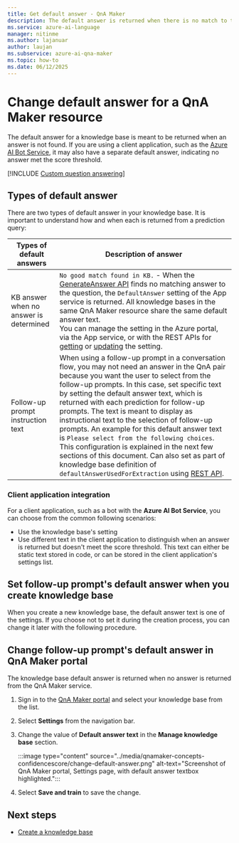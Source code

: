 ```yaml
---
title: Get default answer - QnA Maker
description: The default answer is returned when there is no match to the question. You might want to change the default answer from the standard default answer.
ms.service: azure-ai-language
manager: nitinme
ms.author: lajanuar
author: laujan
ms.subservice: azure-ai-qna-maker
ms.topic: how-to
ms.date: 06/12/2025
---
```


# Change default answer for a QnA Maker resource

The default answer for a knowledge base is meant to be returned when an answer is not found. If you are using a client application, such as the [Azure AI Bot Service](/azure/bot-service/bot-builder-howto-qna), it may also have a separate default answer, indicating no answer met the score threshold.

[!INCLUDE [Custom question answering](../includes/new-version.md)]

## Types of default answer

There are two types of default answer in your knowledge base. It is important to understand how and when each is returned from a prediction query:

|Types of default answers|Description of answer|
|--|--|
|KB answer when no answer is determined|`No good match found in KB.` - When the [GenerateAnswer API](/rest/api/qnamaker/runtime/generate-answer) finds no matching answer to the question, the `DefaultAnswer` setting of the App service is returned. All knowledge bases in the same QnA Maker resource share the same default answer text.<br>You can manage the setting in the Azure portal, via the App service, or with the REST APIs for [getting](/rest/api/appservice/webapps/listapplicationsettings) or [updating](/rest/api/appservice/webapps/updateapplicationsettings) the setting.|
|Follow-up prompt instruction text|When using a follow-up prompt in a conversation flow, you may not need an answer in the QnA pair because you want the user to select from the follow-up prompts. In this case, set specific text by setting the default answer text, which is returned with each prediction for follow-up prompts. The text is meant to display as instructional text to the selection of follow-up prompts. An example for this default answer text is `Please select from the following choices`. This configuration is explained in the next few sections of this document. Can also set as part of knowledge base definition of `defaultAnswerUsedForExtraction` using [REST API](/rest/api/qnamaker/knowledgebase/create).|

### Client application integration

For a client application, such as a bot with the **Azure AI Bot Service**, you can choose from the common following scenarios:

* Use the knowledge base's setting
* Use different text in the client application to distinguish when an answer is returned but doesn't meet the score threshold. This text can either be static text stored in code, or can be stored in the client application's settings list.

## Set follow-up prompt's default answer when you create knowledge base

When you create a new knowledge base, the default answer text is one of the settings. If you choose not to set it during the creation process, you can change it later with the following procedure.

## Change follow-up prompt's default answer in QnA Maker portal

The knowledge base default answer is returned when no answer is returned from the QnA Maker service.

1. Sign in to the [QnA Maker portal](https://www.qnamaker.ai/) and select your knowledge base from the list.
1. Select **Settings** from the navigation bar.
1. Change the value of **Default answer text** in the **Manage knowledge base** section.

    :::image type="content" source="../media/qnamaker-concepts-confidencescore/change-default-answer.png" alt-text="Screenshot of QnA Maker portal, Settings page, with default answer textbox highlighted.":::

1. Select **Save and train** to save the change.

## Next steps

* [Create a knowledge base](../How-to/manage-knowledge-bases.md)
